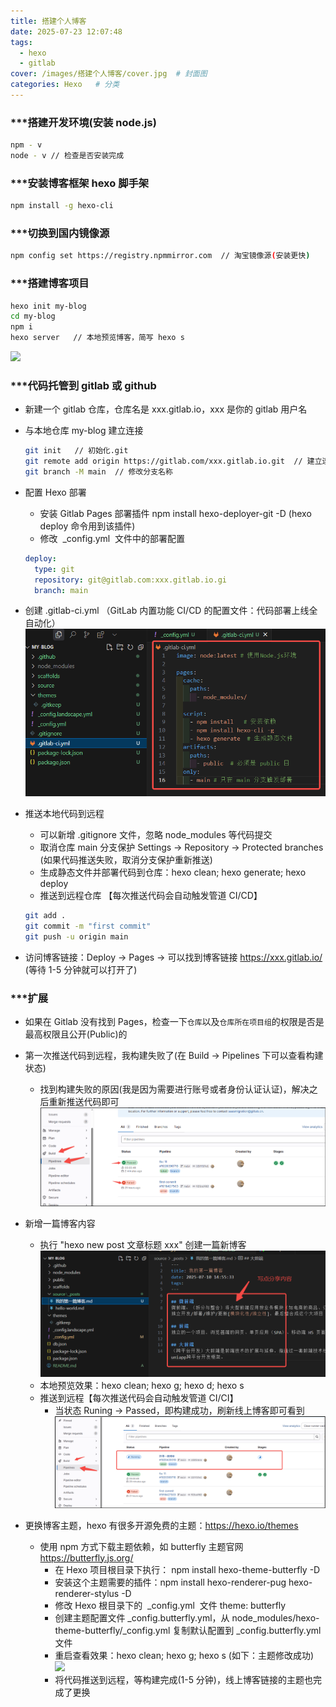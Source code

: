 ```yaml
---
title: 搭建个人博客
date: 2025-07-23 12:07:48
tags:
  - hexo
  - gitlab
cover: /images/搭建个人博客/cover.jpg  # 封面图
categories: Hexo   # 分类
---
```


### ***搭建开发环境(安装 node.js)

```bash
npm - v
node - v // 检查是否安装完成
```

### ***安装博客框架 hexo 脚手架

```bash
npm install -g hexo-cli
```

### ***切换到国内镜像源

```bash
npm config set https://registry.npmmirror.com  // 淘宝镜像源(安装更快)
```

### ***搭建博客项目

```bash
hexo init my-blog
cd my-blog
npm i
hexo server   // 本地预览博客，简写 hexo s
```

![](/images/搭建个人博客/hexo_init.png)

### ***代码托管到 gitlab 或 github

- 新建一个 gitlab 仓库，仓库名是 xxx.gitlab.io，xxx 是你的 gitlab 用户名
- 与本地仓库 my-blog 建立连接

  ```bash
  git init   // 初始化.git
  git remote add origin https://gitlab.com/xxx.gitlab.io.git  // 建立连接
  git branch -M main  // 修改分支名称
  ```

- 配置 Hexo 部署

  - 安装 Gitlab Pages 部署插件 npm install hexo-deployer-git -D (hexo deploy 命令用到该插件)
  - 修改  _config.yml  文件中的部署配置

  ```yaml
  deploy:
    type: git
    repository: git@gitlab.com:xxx.gitlab.io.gi
    branch: main
  ```

- 创建 .gitlab-ci.yml （GitLab 内置功能 CI/CD 的配置文件：代码部署上线全自动化）
  ![](/images/搭建个人博客/gitlab-ci-yml.png)

- 推送本地代码到远程
  - 可以新增 .gitignore 文件，忽略 node_modules 等代码提交
  - 取消仓库 main 分支保护 Settings → Repository → Protected branches (如果代码推送失败，取消分支保护重新推送)
  - 生成静态文件并部署代码到仓库：hexo clean; hexo generate; hexo deploy
  - 推送到远程仓库 【每次推送代码会自动触发管道 CI/CD】
  ```bash
  git add .
  git commit -m "first commit"
  git push -u origin main
  ```
- 访问博客链接：Deploy → Pages → 可以找到博客链接 https://xxx.gitlab.io/ (等待 1-5 分钟就可以打开了)

### ***扩展

- 如果在 Gitlab 没有找到 Pages，检查一下`仓库`以及`仓库所在项目组`的权限是否是最高权限且公开(Public)的

- 第一次推送代码到远程，我构建失败了(在 Build → Pipelines 下可以查看构建状态)
  - 找到构建失败的原因(我是因为需要进行账号或者身份认证认证)，解决之后重新推送代码即可
    ![](/images/搭建个人博客/gitRuning0.png)
- 新增一篇博客内容
  - 执行 "hexo new post 文章标题 xxx" 创建一篇新博客
    ![](/images/搭建个人博客/firstBlog.png)
  - 本地预览效果：hexo clean; hexo g; hexo d; hexo s
  - 推送到远程【每次推送代码会自动触发管道 CI/CI】
    - 当状态 Runing → Passed，即构建成功，刷新线上博客即可看到
      ![](/images/搭建个人博客/gitRuning.png)
- 更换博客主题，hexo 有很多开源免费的主题：https://hexo.io/themes
  - 使用 npm 方式下载主题依赖，如 butterfly 主题官网 https://butterfly.js.org/
    - 在 Hexo 项目根目录下执行： npm install hexo-theme-butterfly -D
    - 安装这个主题需要的插件：npm install hexo-renderer-pug hexo-renderer-stylus -D
    - 修改 Hexo 根目录下的  _config.yml  文件 theme: butterfly
    - 创建主题配置文件 \_config.butterfly.yml，从 node_modules/hexo-theme-butterfly/\_config.yml 复制默认配置到 \_config.butterfly.yml 文件
    - 重启查看效果：hexo clean; hexo g; hexo s (如下：主题修改成功)
      ![](/images/搭建个人博客/hexo_themes.png)
    - 将代码推送到远程，等构建完成(1-5 分钟)，线上博客链接的主题也完成了更换
